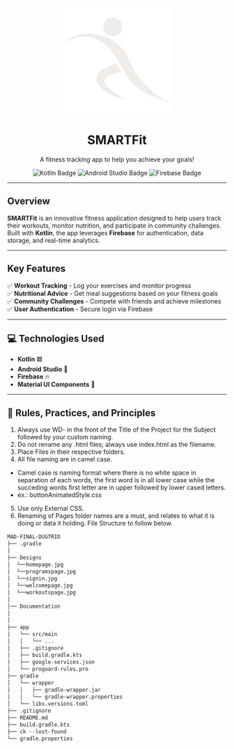 <p style="text-align: center;">
  <img src="Documentation/smartfit_logo_white.png" alt="SMARTFit Logo" width="250">
</p>

<h1 style="text-align: center;">SMARTFit </h1>

<p style="text-align: center;">
  A fitness tracking app to help you achieve your goals!
</p>

<p style="text-align: center;">
  <img src="https://img.shields.io/badge/Kotlin-💙-blue?style=for-the-badge" alt="Kotlin Badge">
  <img src="https://img.shields.io/badge/Android_Studio-💚-green?style=for-the-badge" alt="Android Studio Badge">
  <img src="https://img.shields.io/badge/Firebase-🔥-orange?style=for-the-badge" alt="Firebase Badge">
</p>

<hr>

## **Overview**
**SMARTFit** is an innovative fitness application designed to help users track their workouts, monitor nutrition, and participate in community challenges. Built with **Kotlin**, the app leverages **Firebase** for authentication, data storage, and real-time analytics.

<hr>

## **Key Features**
✅ **Workout Tracking** - Log your exercises and monitor progress  
✅ **Nutritional Advice** - Get meal suggestions based on your fitness goals  
✅ **Community Challenges** - Compete with friends and achieve milestones  
✅ **User Authentication** - Secure login via Firebase

<hr>

## 💻 **Technologies Used**
- **Kotlin** 🟦
- **Android Studio** 💚
- **Firebase** 🔥
- **Material UI Components** 🎨

<hr>

## 📜 **Rules, Practices, and Principles**

1. Always use WD- in the front of the Title of the Project for the Subject followed by your custom naming.
2. Do not rename any .html files; always use index.html as the filename.
3. Place Files in their respective folders.
4. All file naming are in camel case.
 * Camel case is naming format where there is no white space in separation of each words, the first word is in all lower case while the succeding words first letter are in upper followed by lower cased letters.
 * ex.: buttonAnimatedStyle.css
5. Use only External CSS.
6. Renaming of Pages folder names are a must, and relates to what it is doing or data it holding. 
File Structure to follow below.

```plaintext
MAD-FINAL-DUGTRIO
├── .gradle
│   
├── Designs
│  └──homepage.jpg
│  └──programspage.jpg
│  └──signin.jpg
│  └──welcomepage.jpg
│  └──workoutspage.jpg
│
│── Documentation
│
│
├── app
│   └── src/main
│   │   └── ...
│   ├── .gitignore
│   ├── build.gradle.kts
│   ├── google-services.json
│   └── proguard-rules.pro
├── gradle
│   └── wrapper
│   │   ├── gradle-wrapper.jar
│   │   └── gradle-wrapper.properties
│   └── libs.versions.toml
├── .gitignore
├── README.md
├── build.gradle.kts
├── ck --lost-found
└── gradle.properties

